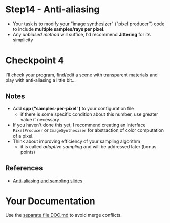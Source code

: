 # Step14 - Anti-aliasing
* Your task is to modify your "image synthesizer"
  ("pixel producer") code to include **multiple
  samples/rays per pixel**.
* Any *unbiased method* will suffice, I'd recommend
  **Jittering** for its simplicity

# Checkpoint 4
I'll check your program, find/edit a scene with transparent materials and
play with anti-aliasing a little bit...

## Notes
* Add **spp ("samples-per-pixel")** to your configuration file
  * if there is some specific condition about this number,
    use greater value if necessary
* If you haven't done this yet, I recommend creating
  an interface `PixelProducer` or `ImageSynthesizer`
  for abstraction of color computation of a pixel.
* Think about improving efficiency of your sampling algorithm
  - it is called *adaptive sampling* and will be addressed later
  (bonus points)

## References
* [Anti-aliasing and sampling slides](https://cgg.mff.cuni.cz/~pepca/lectures/pdf/prg-13-sampling.pdf)

# Your Documentation
Use the [separate file DOC.md](DOC.md) to avoid merge conflicts.
